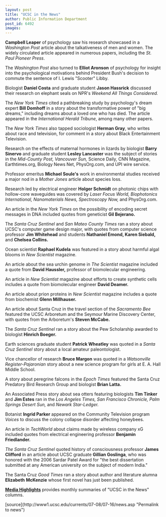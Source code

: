 ```yaml
---
layout: post
title: "UCSC in the News"
author: Public Information Department
post_id: 6492
images:
---
```


<a name="content" id="content"></a>
<p>
  <strong>Campbell Leaper</strong> of psychology saw his research showcased in a <i>Washington Post</i> article about the talkativeness of men and women. The widely circulated article appeared in numerous papers, including the <i>St. Paul Pioneer Press</i>.
</p>
<p>
  The <i>Washington Post</i> also turned to <strong>Elliot Aronson</strong> of psychology for insight into the psychological motivations behind President Bush's decision to commute the sentence of I. Lewis "Scooter" Libby.
</p>
<p>
  Biologist <strong>Daniel Costa</strong> and graduate student <strong>Jason Hassrick</strong> discussed their research on elephant seals on NPR's <i>Weekend All Things Considered.</i>
</p>
<p>
  The <i>New York Times</i> cited a pathbreaking study by psychology's dream expert <strong>Bill Domhoff</strong> in a story about the transformative power of "big dreams," including dreams about a loved one who has died. The article appeared in the <i>International Herald Tribune</i>, among many other papers.
</p>
<p>
  The <i>New York Times</i> also tapped sociologist <strong>Herman Gray</strong>, who writes about race and television, for comment in a story about Black Entertainment Television.
</p>
<p>
  Research on the effects of maternal hormones in lizards by biologist <strong>Barry Sinervo</strong> and graduate student <strong>Lesley Lancaster</strong> was the subject of stories in the <i>Mid-County Post, Vancouver Sun,</i> Science Daily, CNN Magazine, Earthtimes.org, Biology News Net, PhysOrg.com, and UPI wire service.
</p>
<p>
  Professor emeritus <strong>Michael Soule's</strong> work in environmental studies received a major nod in a <i>Mother Jones</i> article about species loss.
</p>
<p>
  Research led by electrical engineer <strong>Holger Schmidt</strong> on photonic chips with hollow-core waveguides was covered by <i>Laser Focus World, Biophotonics International, Nanomaterials News, Spectroscopy Now,</i> and PhysOrg.com.
</p>
<p>
  An article in the <i>New York Times</i> on the possibility of encoding secret messages in DNA included quotes from geneticist <strong>Gil Bejerano.</strong>
</p>
<p>
  The <i>Santa Cruz Sentinel</i> and <i>San Mateo County Times</i> ran a story about UCSC's computer game design major, with quotes from computer science professor <strong>Jim Whitehead</strong> and students <strong>Nathaniel Emond, Karen Siebald,</strong> and <strong>Chelsea Collins.</strong>
</p>
<p>
  Ocean scientist <strong>Raphael Kudela</strong> was featured in a story about harmful algal blooms in <i>New Scientist</i> magazine.
</p>
<p>
  An article about the sea urchin genome in <i>The Scientist</i> magazine included a quote from <strong>David Haussler,</strong> professor of biomolecular engineering.
</p>
<p>
  An article in <i>New Scientist</i> magazine about efforts to create synthetic cells includes a quote from biomolecular engineer <strong>David Deamer.</strong>
</p>
<p>
  An article about prion proteins in <i>New Scientist</i> magazine includes a quote from biochemist <strong>Glenn Millhauser.</strong>
</p>
<p>
  An article about Santa Cruz in the travel section of the <i>Sacramento Bee</i> featured the UCSC Arboretum and the Seymour Marine Discovery Center, with quotes from the Arboretum's <strong>Steven McCabe.</strong>
</p>
<p>
  The <i>Santa Cruz Sentinel</i> ran a story about the Pew Scholarship awarded to biologist <strong>Hinrich Boeger.</strong>
</p>
<p>
  Earth sciences graduate student <strong>Patrick Wheatley</strong> was quoted in a <i>Santa Cruz Sentinel</i> story about a local amateur paleontologist.
</p>
<p>
  Vice chancellor of research <strong>Bruce Margon</strong> was quoted in a <i>Watsonville Register-Pajaronian</i> story about a new science program for girls at E. A. Hall Middle School.
</p>
<p>
  A story about peregrine falcons in the <i>Epoch Times</i> featured the Santa Cruz Predatory Bird Research Group and biologist <strong>Brian Latta.</strong>
</p>
<p>
  An Associated Press story about sea otters featuring biologists <strong>Tim Tinker</strong> and <strong>Jim Estes</strong> ran in the <i>Los Angeles Times, San Francisco Chronicle, Palm Springs Desert Sun,</i> and <i>Newark Star-Ledger.</i>
</p>
<p>
  Botanist <strong>Ingrid Parker</strong> appeared on the Community Television program <i>Voices</i> to discuss the colony collapse disorder affecting honeybees.
</p>
<p>
  An article in <i>TechWorld</i> about claims made by wireless company xG included quotes from electrical engineering professor <strong>Benjamin Friedlander.</strong>
</p>
<p>
  <i>The Santa Cruz Sentinel</i> quoted history of consciousness professor <strong>James Clifford</strong> in an article about UCSC graduate <strong>Gillian Goslinga</strong>, who was honored with the 2006 Sardar Patel Award for "the best dissertation submitted at any American university on the subject of modern India."
</p>
<p>
  The Santa Cruz <i>Good Times</i> ran a story about author and literature alumna <strong>Elizabeth</strong> <strong>McKenzie</strong> whose first novel has just been published.
</p>
<p>
  <a href="http://www.ucsc.edu/news_events/media_highlights"><b>Media Highlights</b></a> provides monthly summaries of "UCSC in the News" columns.
</p>
<form>
  <input name="t1" size="-1" type="hidden">
</form>



</p>
[source](http://www1.ucsc.edu/currents/07-08/07-16/news.asp "Permalink to news")
